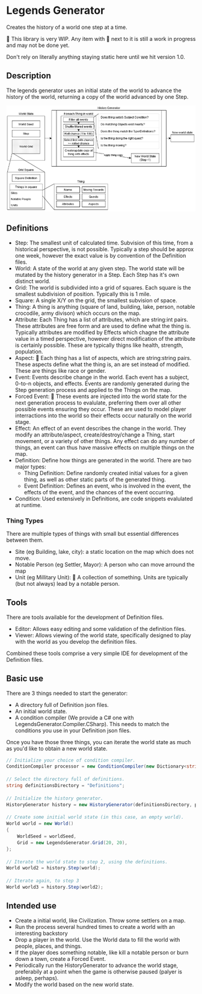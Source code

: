 # Legends Generator

Creates the history of a world one step at a time.

🚧 This library is very WIP. Any item with 🚧 next to it is still a work in progress and may not be done yet.

Don't rely on literally anything staying static here until we hit version 1.0.

## Description

The legends generator uses an initial state of the world to advance the history of the world, returning a copy of the world advanced by one Step.

![Overview of History Generator](Docs/Overview.png)

## Definitions

* Step: The smallest unit of calculated time. Subvision of this time, from a historical perspective, is not possible. Typically a step should be approx one week, however the exact value is by convention of the Definition files.
* World: A state of the world at any given step. The world state will be mutated by the history generator in a Step. Each Step has it's own distinct world.
* Grid: The world is subdivided into a grid of squares. Each square is the smallest subdivision of position. Typically this is 1 mile.
* Square: A single X/Y on the grid, the smallest subvision of space.
* Thing: A thing is anything (square of land, building, lake, person, notable crocodile, army divison) which occurs on the map.
* Attribute: Each Thing has a list of attributes, which are string:int pairs. These attributes are free form and are used to define what the thing is. Typically attributes are modified by Effects which chagne the attribute value in a timed perspective, however direct modification of the attribute is certainly possible. These are typically thigns like health, strength, population.
* Aspect: 🚧 Each thing has a list of aspects, which are string:string pairs. These aspects define what the thing is, an are set instead of modified. These are things like race or gender.
* Event: Events describe change in the world. Each event has a subject, 0-to-n objects, and effects. Events are randomly generated during the Step generation process and applied to the Things on the map.
* Forced Event: 🚧 These events are injected into the world state for the next generation process to evalulate, preferring them over all other possible events ensuring they occur. These are used to model player interractions into the world so their effects occur naturally on the world stage.
* Effect: An effect of an event describes the change in the world. They modify an attribute/aspect, create/destroy/change a Thing, start movement, or a variety of other things. Any effect can do any number of things, an event can thus have massive effects on multiple things on the map.
* Definition: Define how things are generated in the world. There are two major types:
   * Thing Definition: Define randomly created initial values for a given thing, as well as other static parts of the generated thing.
   * Event Definition: Defines an event, who is involved in the event, the effects of the event, and the chances of the event occurring.
* Condition: Used extensively in Definitions, are code snippets evalulated at runtime.

### Thing Types

There are multiple types of things with small but essential differences between them.

* Site (eg Building, lake, city): a static location on the map which does not move.
* Notable Person (eg Settler, Mayor): A person who can move arround the map
* Unit (eg Millitary Unit): 🚧 A collection of something. Units are typically (but not always) lead by a notable person.


## Tools

There are tools available for the development of Definition files.
* Editor: Allows easy editing and some validation of the definition files.
* Viewer: Allows viewing of the world state, specifically designed to play with the world as you develop the definition files.

Combined these tools comprise a very simple IDE for development of the Definition files.

## Basic use

There are 3 things needed to start the generator:

* A directory full of Definition json files.
* An initial world state.
* A condition compiler (We provide a C# one with LegendsGenerator.Compiler.CSharp). This needs to match the conditions you use in your Definition json files.

Once you have those three things, you can iterate the world state as much as you'd like to obtain a new world state.

```csharp
// Initialize your choice of condition compiler.
ConditionCompiler processor = new ConditionCompiler(new Dictionary<string, object>());

// Select the directory full of definitions.
string definitionsDirectory = "Definitions";

// Initialize the history generator.
HistoryGenerator history = new HistoryGenerator(definitionsDirectory, proces);

// Create some initial world state (in this case, an empty world).
World world = new World()
{
    WorldSeed = worldSeed,
    Grid = new LegendsGenerator.Grid(20, 20),
};

// Iterate the world state to step 2, using the definitions.
World world2 = history.Step(world);

// Iterate again, to step 3
World world3 = history.Step(world2);
```

## Intended use

* Create a initial world, like Civilization. Throw some settlers on a map.
* Run the process several hundred times to create a world with an interesting backstory
* Drop a player in the world. Use the World data to fill the world with people, places, and things.
* If the player does something notable, like kill a notable person or burn down a town, create a Forced Event.
* Periodically run the HistoryGenerator to advance the world stage, preferabily at a point when the game is otherwise paused (palyer is asleep, perhaps).
* Modify the world based on the new world state.